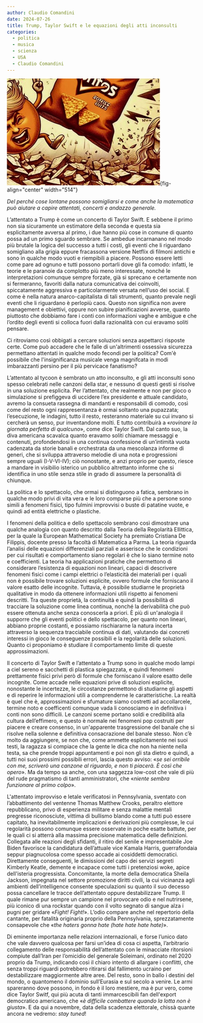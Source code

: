 ```yaml
---
author: Claudio Comandini
date: 2024-07-26
title: Trump, Taylor Swift e le equazioni degli atti inconsulti
categories:
  - politica
  - musica
  - scienza
  - USA
  - Claudio Comandini
---
```


![](images/ellittiche.jpeg){fig-align="center" width="514"}

*Del perché cose lontane possono somigliarsi e come anche la matematica può aiutare a capire attentati, concerti e andazzo generale.*

L’attentato a Trump è come un concerto di Taylor Swift. E sebbene il primo non sia sicuramente un estimatore della seconda e questa sia esplicitamente avversa al primo, i due hanno più cose in comune di quanto possa ad un primo sguardo sembrare. Se ambedue incarnanano nel modo più brutale la logica del successo a tutti i costi, gli eventi che li riguardano somigliano alla grigia eppure fracassona versione Netflix di filmoni antichi e sono in qualche modo vuoti e riempibili a piacere. Possono essere letti come pare ad ognuno e tutti possono portarli dove gli fa comodo: infatti, le teorie e le paranoie da complotto più meno interessate, nonché le interpretazioni comunque sempre forzate, già si sprecano e certamente non si fermeranno, favoriti dalla natura comunicativa dei coinvolti, spiccatamente aggressiva e particolarmente versata nell’uso dei social. E come è nella natura anarco-capitalista di tali strumenti, quanto prevale negli eventi che li riguardano è perlopiù caos. Questo non significa non avere management e obiettivi, oppure non subire pianificazioni avverse, quanto piuttosto che dobbiamo fare i conti con informazioni vaghe e ambigue e che l’ordito degli eventi si colloca fuori dalla razionalità con cui eravamo soliti pensare.

Ci ritroviamo così obbigati a cercare soluzioni senza aspettarci risposte certe. Come può accadere che le falle di un'altrimenti ossessiva sicurezza permettano attentati in qualche modo fecondi per la politica? Com'è possibile che l'insignificanza musicale venga magnifcata in modi imbarazzanti persino per il più pervicace fanatismo?

L’attentato al tycoon è sembrato un atto inconsulto, e gli atti inconsulti sono spesso celebrati nelle canzoni della star, e nessuno di questi gesti si risolve in una soluzione esplicita. Per l’attentato, che realmente e non per gioco o simulazione si prefiggeva di uccidere l’ex presidente e attuale candidato, avremo la consueta rassegna di mandanti e responsabili di comodo, così come del resto ogni rappresentanza è ormai soltanto una pupazzata; l’esecuzione, le indagini, tutto il resto, resteranno materiale su cui invano si cercherà un senso, pur inventandone molti. E tutto contribuirà a «*rovinare la giornata perfetta di qualcuno*», come dice Taylor Swift. Dal canto suo, la diva americana scavalca quanto eravamo soliti chiamare messaggi e contenuti, profondendosi in una continua confessione di un’intimità vuota cadenzata da storie banali e orchestrata da una mescolanza informe di generi, che si sviluppa attraverso melodie di una nota e progressioni sempre uguali (I-V-VI-IV); ciò nonostante, e anzi proprio per questo, riesce a mandare in visibilio isterico un pubblico altrettanto informe che si identifica in uno stile senza stile in grado di assumere la personalità di chiunque.

La politica e lo spettacolo, che ormai si distinguono a fatica, sembrano in qualche modo privi di vita vera e le loro comparse più che a persone sono simili a fenomeni fisici, tipo fulmini improvvisi o buste di patatine vuote, e quindi ad entità elettriche o plastiche.

I fenomeni della politica e dello spettacolo sembrano così dimostrare una qualche analogia con quanto descritto dalla Teoria della Regolarità Ellittica, per la quale la European Mathematical Society ha premiato Cristiana De Filippis, docente presso la facoltà di Matematica a Parma. La teoria riguarda l’analisi delle equazioni differenziali parziali e asserisce che le condizioni per cui risultati e comportamento siano regolari è che lo siano termine noto e coefficienti. La teoria ha applicazioni pratiche che permettono di considerare l’esistenza di equazioni non lineari, capaci di descrivere fenomeni fisici come i campi elettrici o l’elasticità dei materiali per i quali non è possibile trovare soluzioni esplicite, ovvero formule che forniscano il valore esatto delle incognite. Tuttavia, è possibile studiarne le proprietà qualitative in modo da ottenere informazioni utili rispetto ai fenomeni descritti. Tra queste proprietà, la continuità e quindi la possibilità di tracciare la soluzione come linea continua, nonché la derivabilità che può essere ottenuta anche senza conoscerla a priori. È più di un'analogia il supporre che gli eventi politici e dello spettacolo, per quanto non lineari, abbiano proprie costanti, e possiamo rischiararne la natura incerta attraverso la sequenza tracciabile continua di dati, valutando dai concreti interessi in gioco le conseguenze possibili e la regolarità delle soluzioni. Quanto ci proponiamo è studiare il comportamento limite di queste approssimazioni.

Il concerto di Taylor Swift e l’attentato a Trump sono in qualche modo lampi a ciel sereno e sacchetti di plastica spiegazzata, e quindi fenomeni prettamente fisici privi però di formule che forniscano il valore esatto delle incognite. Come accade nelle equazioni prive di soluzioni esplicite, nonostante le incertezze, le circostanze permettono di studiarne gli aspetti e di reperire le informazioni utili a comprenderne le caratteristiche. La realtà è quel che è, approssimazioni e sfumature siamo costretti ad accollarcele, termine noto e coefficenti comunque vada li conosciamo e in definitiva i conti non sono difficili. Le canzoni sceme portano soldi e credibilità alla cultura dell’effimero, e questo è normale nei fenomeni pop costruiti per piacere e creare consenso, in un'apparente trasgressione del banale che si risolve nella solenne e definitiva consacrazione del banale stesso. Non c’è molto da aggiungere, se non che, come ammette esplicitamente nei suoi testi, la ragazza si compiace che la gente le dica che non ha niente nella testa, sa che prende troppi appuntamenti e poi non gli sta dietro e quindi, a tutti noi suoi prossimi possibili errori, lascia questo avviso: «*se sei orribile con me, scriverò una canzone al riguardo, e non ti piacerà. È così che opero*». Ma da tempo sa anche, con una saggezza low-cost che vale di più del rude pragmatismo di tanti amministratori, che «*niente sembra funzionare al primo colpo*».

L'attentato improvviso e letale verificatosi in Pennsylvania, sventato con l’abbattimento del ventenne Thomas Matthew Crooks, peraltro elettore repubblicano, privo di esperienza militare e senza malattie mentali pregresse riconosciute, vittima di bullismo blando come a tutti può essere capitato, ha inevitabilmente implicazioni e derivazioni più complesse, le cui regolarità possono comunque essere osservate in poche esatte battute, per le quali ci si atterrà alla massima precisione matematica delle definizioni. Collegata alle reazioni degli sfidanti, il ritiro del senile e impresentabile Joe Biden favorisce la candidatura dell’attuale vice Kamala Harris, guerrafondaia seppur piagnucolosa come spesso accade ai cosiddetti democratici. Direttamente conseguenti, le dimissioni del capo dei servizi segreti Kimberly Keatle, demente e incapace come tutti i pretenziosi woke, apice dell'isteria progressista. Concomitante, la morte della democratica Sheila Jackson, impegnata nel settore promozione diritti civili, la cui vicinanza agli ambienti dell’intelligence consente speculazioni su quanto il suo decesso possa cancellare le tracce dell’attentato oppure destabilizzare Trump. Il quale rimane pur sempre un campione nel provocare odio e nel nutrirsene, più iconico di una rockstar quando con il volto segnato di sangue alza i pugni per gridare «*Fight! Fight!*». L’odio compare anche nel repertorio della cantante, per fatalità originaria proprio della Pennsylvania, sprezzatamente consapevole che «*the haters gonna hate (hate hate hate hate)*».

Di eminente importanza nelle relazioni internazionali, e forse l’unico dato che vale davvero qualcosa per farsi un’idea di cosa ci aspetta, l’arbitrario collegamento delle responsabilità dell’attentato con le minacciate ritorsioni compiute dall’Iran per l’omicidio del generale Soleimani, ordinato nel 2020 proprio da Trump, indicando così il chiaro intento di allargare i conflitti, che senza troppi riguardi potrebbero ritirarsi dal fallimento ucraino per destabilizzare maggiormente altre aree. Del resto, sono in ballo i destini del mondo, o quantomeno il dominio sull’Eurasia e sul secolo a venire. Le armi spareranno dove possono, in fondo è il loro mestiere, ma è pur vero, come dice Taylor Switf, qui più acuta di tanti immarcescibili fan dell'export democratico americano, che «*è difficile combattere quando la lotta non è giusta*». E da qui a novembre, data della scadenza elettorale, chissà quante ancora ne vedremo: *stay tuned*!

